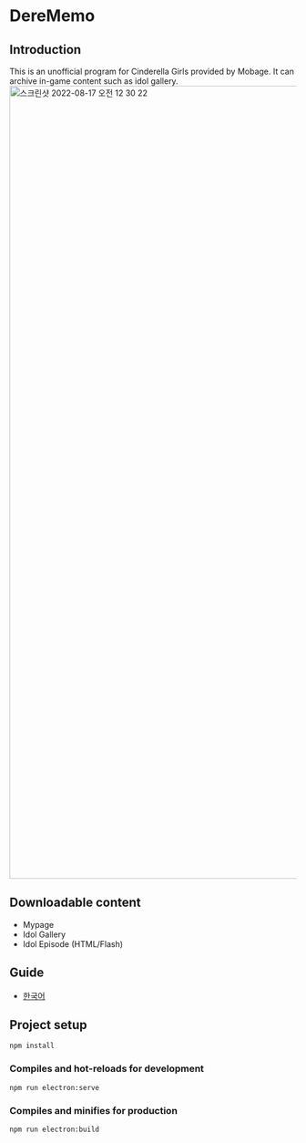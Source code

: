 # DereMemo

## Introduction
This is an unofficial program for Cinderella Girls provided by Mobage. It can archive in-game content such as idol gallery.
<img width="1392" alt="스크린샷 2022-08-17 오전 12 30 22" src="https://user-images.githubusercontent.com/111185111/184919103-5be452a6-994c-4469-8654-4a269b9ee26c.png">

## Downloadable content
* Mypage 
* Idol Gallery
* Idol Episode (HTML/Flash)

## Guide
* [한국어](https://github.com/redribbon0403/DereMemo/blob/master/GUIDE_KOR.md) 

## Project setup
```
npm install
```

### Compiles and hot-reloads for development
```
npm run electron:serve
```

### Compiles and minifies for production
```
npm run electron:build
```
